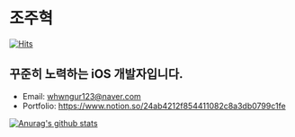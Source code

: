 # 조주혁
[![Hits](https://hits.seeyoufarm.com/api/count/incr/badge.svg?url=https%3A%2F%2Fgithub.com%2Fjo030225&count_bg=%2379C83D&title_bg=%23555555&icon=&icon_color=%23E7E7E7&title=hits&edge_flat=false)](https://hits.seeyoufarm.com)
## 꾸준히 노력하는 iOS 개발자입니다.
* Email: whwngur123@naver.com
* Portfolio: https://www.notion.so/24ab4212f854411082c8a3db0799c1fe
                                                     
[![Anurag's github stats](https://github-readme-stats.vercel.app/api?jo030225=anuraghazra)](https://github.com/anuraghazra/github-readme-stats)
